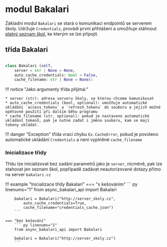 # modul Bakalari

Základní modul `Bakalari` se stará o komunikaci endpointů se serverem školy.
Udržuje `Credentials`, provádí první přihlášení a umožňuje stáhnout [platný seznam škol](seznam_skol.md), ke kterým se lze připojit.

## třída Bakalari

``` py linenums="1" title="class Bakalari"

class Bakalari (self, 
    server = str | None = None, 
    auto_cache_credentials: bool = False, 
    cache_filename: str | None = None):
```

!!! notice "Jako argumenty třída přijímá:"

    * server (str): adresa serveru školy, se kterou chceme komunikovat
    * auto_cache_credentials (bool, optional): umožňuje automatické ukládání `access_tokenu` a `refresh_tokenu` do souboru a jejich možné opětovné použití při dalším běhu programu
    * cache_filename (str, optional): pokud je nastaveno automatické ukládání tokenů, pak je nutné zadat i jméno souboru, kam se mají tokeny ukládat.

!!! danger "Exception"
    třída vrací chybu `Ex.CacheError`, pokud je povoleno automatické ukládání `Credentials` a není vyplněné `cache_filename`

### Inicializace třídy

Třídu lze inicializovat bez zadání parametrů jako je `server`, nicméně, pak lze stahovat jen seznam škol, popřípadě zadávat neautorizované dotazy přímo na server `bakalari.cz`

!!! example "Inicializace třídy Bakalari"
    === "s kešováním"
        ``` py linenums="1"
        from async_bakalari_api import Bakalari

        bakalari = Bakalari("http://server_skoly.cz",
            auto_cache_credentials=True,
            cache_filename="credentials_cache.json")
        ```

    === "bez kešování"
        ``` py linenums="1"
        from async_bakalari_api import Bakalari

        bakalari = Bakalari("http://server_skoly.cz")
        ```
